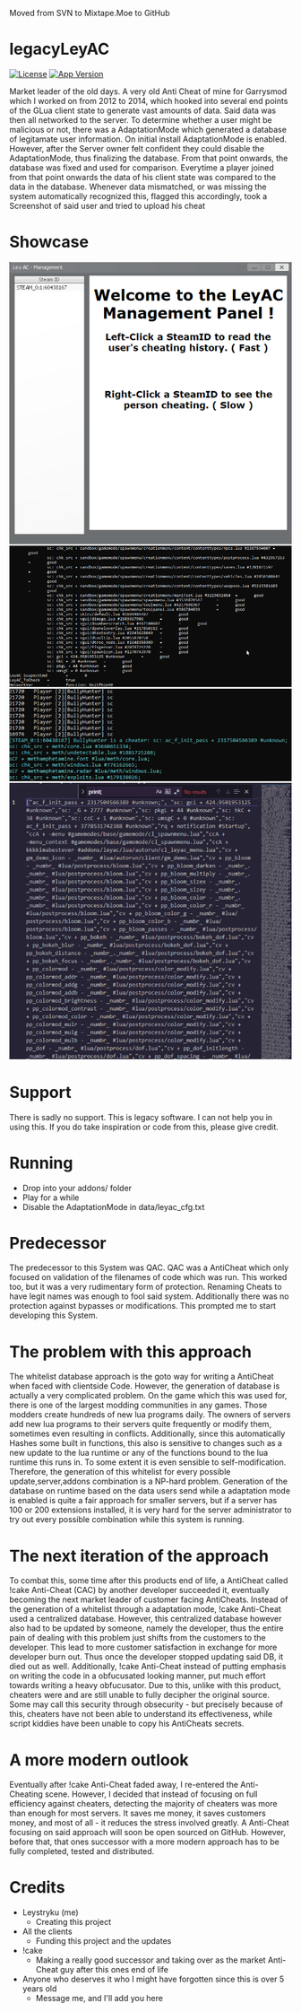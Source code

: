 Moved from SVN to Mixtape.Moe to GitHub

# legacyLeyAC
[![License](https://img.shields.io/badge/license-MIT-green)](https://opensource.org/licenses/MIT)
[![App Version](https://img.shields.io/badge/version-v5.1-brightgreen)](https://github.com/Leystryku/legacyLeyAC)

Market leader of the old days. A very old Anti Cheat of mine for Garrysmod which I worked on from 2012 to 2014, which hooked into several end points of the GLua client state to generate vast amounts of data. Said data was then all networked to the server. To determine whether a user might be malicious or not, there was a AdaptationMode which generated a database of legitamate user information. On initial install AdaptationMode is enabled. However, after the Server owner felt confident they could disable the AdaptationMode, thus finalizing the database. From that point onwards, the database was fixed and used for comparison. Everytime a player joined from that point onwards the data of his client state was compared to the data in the database. Whenever data mismatched, or was missing the system automatically recognized this, flagged this accordingly, took a Screenshot of said user and tried to upload his cheat

# Showcase
![1 Img](https://raw.githubusercontent.com/Leystryku/legacyLeyAC/master/assets/1.png)
![2 Img](https://raw.githubusercontent.com/Leystryku/legacyLeyAC/master/assets/2.png)
![3 Img](https://raw.githubusercontent.com/Leystryku/legacyLeyAC/master/assets/3.png)
![4 Img](https://raw.githubusercontent.com/Leystryku/legacyLeyAC/master/assets/4.png)

# Support
There is sadly no support. This is legacy software. I can not help you in using this. If you do take inspiration or code from this, please give credit.

# Running
- Drop into your addons/ folder
- Play for a while
- Disable the AdaptationMode in data/leyac_cfg.txt

# Predecessor
The predecessor to this System was QAC. QAC was a AntiCheat which only focused on validation of the filenames of code which was run. This worked too, but it was a very rudimentary form of protection. Renaming Cheats to have legit names was enough to fool said system. Additionally there was no protection against bypasses or modifications. This prompted me to start developing this System.

# The problem with this approach
The whitelist database approach is the goto way for writing a AntiCheat when faced with clientside Code. However, the generation of database is actually a very complicated problem. On the game which this was used for, there is one of the largest modding communities in any games. Those modders create hundreds of new lua programs daily. The owners of servers add new lua programs to their servers quite frequently or modify them, sometimes even resulting in conflicts. Additionally, since this automatically Hashes some built in functions, this also is sensitive to changes such as a new update to the lua runtime or any of the functions bound to the lua runtime this runs in. To some extent it is even sensible to self-modification. Therefore, the generation of this whitelist for every possible update,server,addons combination is a NP-hard problem. Generation of the database on runtime based on the data users send while a adaptation mode is enabled is quite a fair approach for smaller servers, but if a server has 100 or 200 extensions installed, it is very hard for the server administrator to try out every possible combination while this system is running. 

# The next iteration of the approach
To combat this, some time after this products end of life, a AntiCheat called !cake Anti-Cheat (CAC) by another developer succeeded it, eventually becoming the next market leader of customer facing AntiCheats. Instead of the generation of a whitelist through a adaptation mode, !cake Anti-Cheat used a centralized database. However, this centralized database however also had to be updated by someone, namely the developer, thus the entire pain of dealing with this problem just shifts from the customers to the developer. This lead to more customer satisfaction in exchange for more developer burn out. Thus once the developer stopped updating said DB, it died out as well. Additionally, !cake Anti-Cheat instead of putting emphasis on writing the code in a obfucusated looking manner, put much effort towards writing a heavy obfucusator. Due to this, unlike with this product, cheaters were and are still unable to fully decipher the original source. Some may call this security through obsecurity - but precisely because of this, cheaters have not been able to understand its effectiveness, while script kiddies have been unable to copy his AntiCheats secrets.

# A more modern outlook
Eventually after !cake Anti-Cheat faded away, I re-entered the Anti-Cheating scene. However, I decided that instead of focusing on full efficiency against cheaters, detecting the majority of cheaters was more than enough for most servers. It saves me money, it saves customers money, and most of all - it reduces the stress involved greatly. A Anti-Cheat focusing on said approach will soon be open sourced on GitHub. However, before that, that ones successor with a more modern approach has to be fully completed, tested and distributed.
 
# Credits
- Leystryku (me)
  * Creating this project
- All the clients
  * Funding this project and the updates
- !cake
  * Making a really good successor and taking over as the market Anti-Cheat guy after this ones end of life
- Anyone  who deserves it who I might have forgotten since this is over 5 years old
  * Message me, and I'll add you here
